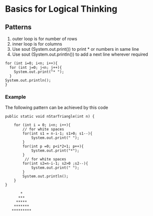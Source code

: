 # Basics for Logical Thinking

## Patterns
1. outer loop is for number of rows
2. inner loop is for columns
3. Use sout (System.out.print()) to print * or numbers in same line
4. Use sout (System.out.println()) to add a next line wherever required

```
for (int i=0; i<n; i++){
  for (int j=0; j<n; j++){
    System.out.print("* ");
  }
System.out.println();
}
```

### Example
The following pattern can be achieved by this code

    public static void nStarTriangle(int n) {

        for (int i = 0; i<n; i++){
            // for white spaces
            for(int s1 = n-i-1; s1>0; s1--){
                System.out.print(" ");
            }
            for(int p =0; p<i*2+1; p++){
                System.out.print("*");
            }
             // for white spaces
            for(int s2=n-i-1; s2>0 ;s2--){
                System.out.print(" ");
            }
            System.out.println();
        }
    }

```
       *       
      ***      
     *****     
    *******    
   *********   

```
